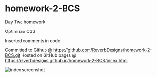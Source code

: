 # homework-2-BCS
Day Two homework

Optimizes CSS

Inserted comments in code

Committed to Github @ https://github.com/ReverbDesigns/homework-2-BCS.git
 Hosted on GitHub pages @ https://reverbdesigns.github.io/homework-2-BCS/index.html

 ![index screenshot](https://github.com/reverbdesigns/homework-2-BCS/assets/index.png?raw=true)